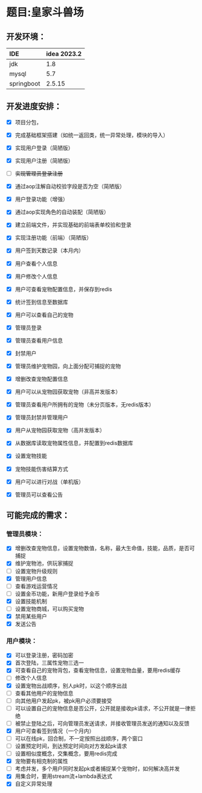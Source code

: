 # 题目:皇家斗兽场



## 开发环境：

| IDE        | idea 2023.2 |
| :--------- | ----------- |
| jdk        | 1.8         |
| mysql      | 5.7         |
| springboot | 2.5.15      |



## 开发进度安排：

- [x] 项目分包，
- [x] 完成基础框架搭建（如统一返回类，统一异常处理，模块的导入）
- [x] 实现用户登录（简陋版）
- [x] 实现用户注册（简陋版）
- [ ] ~~实现管理员登录注册~~
- [x] 通过aop注解自动校验字段是否为空（简陋版）
- [x] 用户登录功能（增强）
- [x] 通过aop实现角色的自动装配（简陋版）
- [x] 建立前端文件，并实现基础的前端表单校验和登录
- [x] 实现注册功能（前端）（简陋版）
- [x] 用户签到天数记录（本月内）
- [x] 用户查看个人信息
- [x] 用户修改个人信息
- [x] 用户可查看宠物配置信息，并保存到redis
- [x] 统计签到信息至数据库
- [x] 用户可以查看自己的宠物
- [x] 管理员登录
- [x] 管理员查看用户信息
- [x] 封禁用户
- [x] 管理员维护宠物园，向上面分配可捕捉的宠物
- [x] 增删改查宠物配置信息
- [x] 用户可以从宠物园获取宠物（非高并发版本）
- [x] 管理员查看用户所拥有的宠物（未分页版本，无redis版本）
- [x] 管理员封禁并管理用户
- [x] 用户从宠物园获取宠物（高并发版本）
- [x] 从数据库读取宠物属性信息，并配置到redis数据库
- [x] 设置宠物技能
- [x] 宠物技能伤害结算方式
- [x] 用户可以进行对战（单机版）
- [x] 管理员可以查看公告





## 可能完成的需求：

### 管理员模块：

- [x] 增删改查宠物信息，设置宠物数值，名称，最大生命值，技能，品质，是否可捕捉
- [x] 维护宠物池，供玩家捕捉
- [ ] 设置宠物升级规则
- [x] 管理用户信息
- [ ] 查看游戏运营情况
- [ ] 设置金币功能，新用户登录给予金币
- [x] 设置技能机制
- [ ] 设置宠物商城，可以购买宠物
- [x] 禁用某些用户
- [x] 发送公告

### 用户模块：

- [x] 可以登录注册，密码加密
- [x] 首次登陆，三属性宠物三选一
- [x] 可查看自己的宠物背包，查看宠物信息，设置宠物血量，要用redis缓存
- [ ] 修改个人信息
- [x] 设置宠物出战顺序，别人pk时，以这个顺序出战
- [ ] 查看其他用户的宠物信息
- [ ] 向其他用户发起pk，被pk用户必须要接受
- [ ] 可以设置自己的宠物信息是否公开，公开就是接收pk请求，不公开就是一律拒绝
- [ ] 被禁止登陆之后，可向管理员发送请求，并接收管理员发送的通知以及反馈
- [x] 用户可查看签到情况（一个月内）
- [ ] 可以在线pk，回合制，不一定按照出战顺序，两个窗口
- [ ] 设置预定时间，到达预定时间向对方发起pk请求
- [ ] 设置相似度概念，交集概念，要用redis完成
- [x] 宠物要有相克制的属性
- [ ] 考虑并发，多个用户同时发起pk或者捕捉某个宠物时，如何解决高并发
- [x] 用集合时，要用stream流+lambda表达式
- [x] 自定义异常处理